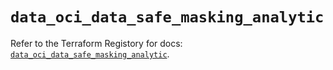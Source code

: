 # `data_oci_data_safe_masking_analytic`

Refer to the Terraform Registory for docs: [`data_oci_data_safe_masking_analytic`](https://registry.terraform.io/providers/oracle/oci/6.18.0/docs/data-sources/data_safe_masking_analytic).
